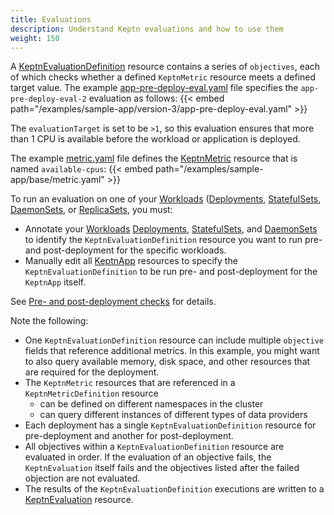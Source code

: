 ```yaml
---
title: Evaluations
description: Understand Keptn evaluations and how to use them
weight: 150
---
```


A
[KeptnEvaluationDefinition](../yaml-crd-ref/evaluationdefinition.md)
resource contains a series of `objectives`,
each of which checks whether a defined `KeptnMetric` resource
meets a defined target value.
The example
[app-pre-deploy-eval.yaml](https://github.com/keptn/lifecycle-toolkit/blob/main/examples/sample-app/version-3/app-pre-deploy-eval.yaml)
file specifies the `app-pre-deploy-eval-2` evaluation as follows:
{{< embed path="/examples/sample-app/version-3/app-pre-deploy-eval.yaml" >}}

The `evaluationTarget` is set to be `>1`,
so this evaluation ensures that more than 1 CPU is available
before the workload or application is deployed.

The example
[metric.yaml](https://github.com/keptn/lifecycle-toolkit/blob/main/examples/sample-app/base/metric.yaml)
file defines the
[KeptnMetric](../yaml-crd-ref/metric.md) resource
that is named  `available-cpus`:
{{< embed path="/examples/sample-app/base/metric.yaml" >}}

To run an evaluation on one of your
[Workloads](https://kubernetes.io/docs/concepts/workloads/)
([Deployments](https://kubernetes.io/docs/concepts/workloads/controllers/deployment/),
[StatefulSets](https://kubernetes.io/docs/concepts/workloads/controllers/statefulset/),
[DaemonSets](https://kubernetes.io/docs/concepts/workloads/controllers/daemonset/),
or
[ReplicaSets](https://kubernetes.io/docs/concepts/workloads/controllers/replicaset/),
you must:

* Annotate your [Workloads](https://kubernetes.io/docs/concepts/workloads/)
  [Deployments](https://kubernetes.io/docs/concepts/workloads/controllers/deployment/),
  [StatefulSets](https://kubernetes.io/docs/concepts/workloads/controllers/statefulset/),
  and
  [DaemonSets](https://kubernetes.io/docs/concepts/workloads/controllers/daemonset/)
  to identify the `KeptnEvaluationDefinition` resource you want to run
  pre- and post-deployment for the specific workloads.
* Manually edit all
  [KeptnApp](../yaml-crd-ref/app.md) resources
  to specify the `KeptnEvaluationDefinition` to be run
  pre- and post-deployment for the `KeptnApp` itself.

See
[Pre- and post-deployment checks](../implementing/integrate/#pre--and-post-deployment-checks)
for details.

Note the following:

* One `KeptnEvaluationDefinition` resource can include
  multiple `objective` fields that reference additional metrics.
  In this example, you might want to also query
  available memory, disk space, and other resources
  that are required for the deployment.
* The `KeptnMetric` resources that are referenced
  in a `KeptnMetricDefinition` resource
  * can be defined on different namespaces in the cluster
  * can query different instances of different types of data providers
* Each deployment has a single
  `KeptnEvaluationDefinition` resource for pre-deployment
  and another for post-deployment.
* All objectives within a `KeptnEvaluationDefinition` resource
  are evaluated in order.
  If the evaluation of an objective fails,
  the `KeptnEvaluation` itself fails
  and the objectives listed after the failed objection
  are not evaluated.
* The results of the `KeptnEvaluationDefinition` executions
  are written to a
  [KeptnEvaluation](../crd-ref/lifecycle/v1alpha3/#keptnevaluation)
  resource.
